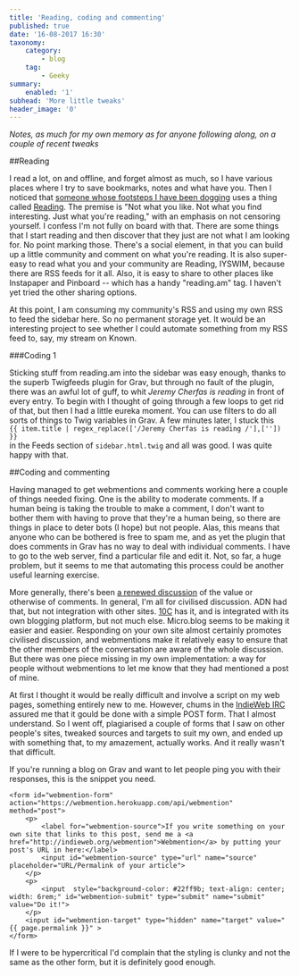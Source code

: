 ```yaml
---
title: 'Reading, coding and commenting'
published: true
date: '16-08-2017 16:30'
taxonomy:
    category:
        - blog
    tag:
        - Geeky
summary:
    enabled: '1'
subhead: 'More little tweaks'
header_image: '0'
---
```


*Notes, as much for my own memory as for anyone following along, on a couple of recent tweaks*

##Reading

I read a lot, on and offline, and forget almost as much, so I have various places where I try to save bookmarks, notes and what have you. Then I noticed that <a class="u-in-reply-to" href="http://boffosocko.com/2016/11/20/owning-my-online-reading-status-updates/" >someone whose footsteps I have been dogging</a > uses a thing called [Reading](https://www.reading.am/everybody). The premise is "Not what you like. Not what you find interesting. Just what you're reading," with an emphasis on not censoring yourself. I confess I'm not fully on board with that. There are some things that I start reading and then discover that they just are not what I am looking for. No point marking those. There's a social element, in that you can build up a little community and comment on what you're reading. It is also super-easy to read what you and your community are Reading, IYSWIM, because there are RSS feeds for it all. Also, it is easy to share to other places like Instapaper and Pinboard -- which has a handy "reading.am" tag. I haven't yet tried the other sharing options.

At this point, I am consuming my community's RSS and using my own RSS to feed the sidebar here. So no permanent storage yet. It would be an interesting project to see whether I could automate something from my RSS feed to, say, my stream on Known.

###Coding 1

Sticking stuff from reading.am into the sidebar was easy enough, thanks to the superb Twigfeeds plugin for Grav, but through no fault of the plugin, there was an awful lot of guff, to whit *Jeremy Cherfas is reading* in front of every entry. To begin with I thought of going through a few loops to get rid of that, but then I had a little eureka moment. You can use filters to do all sorts of things to Twig variables in Grav. A few minutes later, I stuck this  
`{{ item.title | regex_replace(['/Jeremy Cherfas is reading /'],['']) }}`  
in the Feeds section of `sidebar.html.twig` and all was good. I was quite happy with that.

##Coding and commenting

Having managed to get webmentions and comments working here a couple of things needed fixing. One is the ability to moderate comments. If a human being is taking the trouble to make a comment, I don't want to bother them with having to prove that they're a human being, so there are things in place to deter bots (I hope) but not people. Alas, this means that anyone who can be bothered is free to spam me, and as yet the plugin that does comments in Grav has no way to deal with individual comments. I have to go to the web server, find a particular file and edit it. Not, so far, a huge problem, but it seems to me that automating this process could be another useful learning exercise.

More generally, there's been <a class="u-in-reply-to" href="https://colinwalker.blog/2017/08/13/" >a renewed discussion</a > of the value or otherwise of comments. In general, I'm all for civilised discussion. ADN had that, but not integration with other sites. [10C](https://10centuries.org) has it, and is integrated with its own blogging platform, but not much else. Micro.blog seems to be making it easier and easier. Responding on your own site almost certainly promotes civilised discussion, and webmentions make it relatively easy to ensure that the other members of the conversation are aware of the whole discussion. But there was one piece missing in my own implementation: a way for people without webmentions to let me know that they had mentioned a post of mine.

At first I thought it would be really difficult and involve a script on my web pages, something entirely new to me. However, chums in the [IndieWeb IRC](https://chat.indieweb.org) assured me that it gould be done with a simple POST form. That I almost understand. So I went off, plagiarised a couple of forms that I saw on other people's sites, tweaked sources and targets to suit my own, and ended up with something that, to my amazement, actually works. And it really wasn't that difficult.

If you're running a blog on Grav and want to let people ping you with their responses, this is the snippet you need.

````
<form id="webmention-form" action="https://webmention.herokuapp.com/api/webmention" method="post">
	<p>
		<label for="webmention-source">If you write something on your own site that links to this post, send me a <a href="http://indieweb.org/webmention">Webmention</a> by putting your post's URL in here:</label>
		<input id="webmention-source" type="url" name="source" placeholder="URL/Permalink of your article">
	</p>
	<p>
		<input  style="background-color: #22ff9b; text-align: center; width: 6rem;" id="webmention-submit" type="submit" name="submit" value="Do it!">
	</p>
	<input id="webmention-target" type="hidden" name="target" value="{{ page.permalink }}" >
</form>
````

If I were to be hypercritical I'd complain that the styling is clunky and not the same as the other form, but it is definitely good enough.